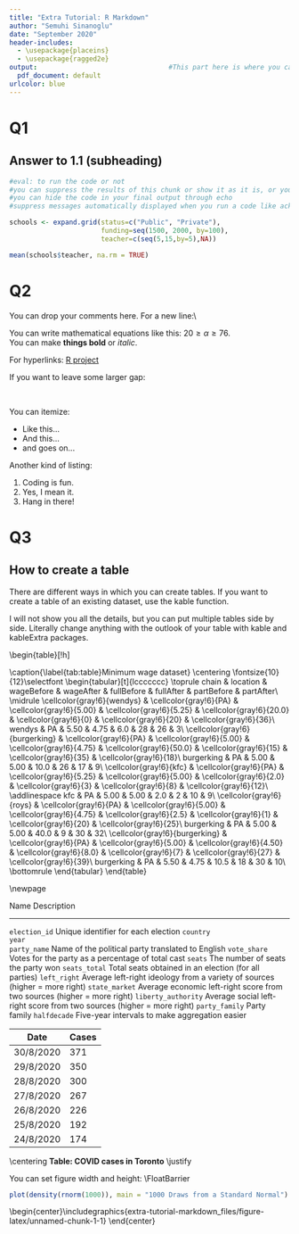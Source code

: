 ```yaml
---
title: "Extra Tutorial: R Markdown"
author: "Semuhi Sinanoglu"
date: "September 2020"
header-includes:
  - \usepackage{placeins}
  - \usepackage{ragged2e}
output:                                 #This part here is where you can re-format the document.
  pdf_document: default
urlcolor: blue
---
```




# Q1

## Answer to 1.1 (subheading)


```r
#eval: to run the code or not
#you can suppress the results of this chunk or show it as it is, or you write 'hide'
#you can hide the code in your final output through echo
#suppress messages automatically displayed when you run a code like acknowledgements

schools <- expand.grid(status=c("Public", "Private"), 
                       funding=seq(1500, 2000, by=100), 
                       teacher=c(seq(5,15,by=5),NA)) 

mean(schools$teacher, na.rm = TRUE)
```

# Q2

You can drop your comments here. For a new line:\

You can write mathematical equations like this: $20 \geq \alpha \geq 76$.\
You can make **things bold** or *italic*.

For hyperlinks: [R project](https://www.r-project.org/)

If you want to leave some larger gap:

$~$

You can itemize:

-   Like this...
-   And this...
-   and goes on...

Another kind of listing:

1. Coding is fun.
2. Yes, I mean it.
3. Hang in there!

# Q3

## How to create a table

There are different ways in which you can create tables. If you want to create a table of an existing dataset, use the kable function.

I will not show you all the details, but you can put multiple tables side by side. Literally change anything with the outlook of your table with kable and kableExtra packages.

\begin{table}[!h]

\caption{\label{tab:table}Minimum wage dataset}
\centering
\fontsize{10}{12}\selectfont
\begin{tabular}[t]{lccccccc}
\toprule
chain & location & wageBefore & wageAfter & fullBefore & fullAfter & partBefore & partAfter\\
\midrule
\cellcolor{gray!6}{wendys} & \cellcolor{gray!6}{PA} & \cellcolor{gray!6}{5.00} & \cellcolor{gray!6}{5.25} & \cellcolor{gray!6}{20.0} & \cellcolor{gray!6}{0} & \cellcolor{gray!6}{20} & \cellcolor{gray!6}{36}\\
wendys & PA & 5.50 & 4.75 & 6.0 & 28 & 26 & 3\\
\cellcolor{gray!6}{burgerking} & \cellcolor{gray!6}{PA} & \cellcolor{gray!6}{5.00} & \cellcolor{gray!6}{4.75} & \cellcolor{gray!6}{50.0} & \cellcolor{gray!6}{15} & \cellcolor{gray!6}{35} & \cellcolor{gray!6}{18}\\
burgerking & PA & 5.00 & 5.00 & 10.0 & 26 & 17 & 9\\
\cellcolor{gray!6}{kfc} & \cellcolor{gray!6}{PA} & \cellcolor{gray!6}{5.25} & \cellcolor{gray!6}{5.00} & \cellcolor{gray!6}{2.0} & \cellcolor{gray!6}{3} & \cellcolor{gray!6}{8} & \cellcolor{gray!6}{12}\\
\addlinespace
kfc & PA & 5.00 & 5.00 & 2.0 & 2 & 10 & 9\\
\cellcolor{gray!6}{roys} & \cellcolor{gray!6}{PA} & \cellcolor{gray!6}{5.00} & \cellcolor{gray!6}{4.75} & \cellcolor{gray!6}{2.5} & \cellcolor{gray!6}{1} & \cellcolor{gray!6}{20} & \cellcolor{gray!6}{25}\\
burgerking & PA & 5.00 & 5.00 & 40.0 & 9 & 30 & 32\\
\cellcolor{gray!6}{burgerking} & \cellcolor{gray!6}{PA} & \cellcolor{gray!6}{5.00} & \cellcolor{gray!6}{4.50} & \cellcolor{gray!6}{8.0} & \cellcolor{gray!6}{7} & \cellcolor{gray!6}{27} & \cellcolor{gray!6}{39}\\
burgerking & PA & 5.50 & 4.75 & 10.5 & 18 & 30 & 10\\
\bottomrule
\end{tabular}
\end{table}

\newpage


 Name                 Description
 -------------------- ---------------------------------------------------------------------------------
 `election_id`        Unique identifier for each election
 `country`            
 `year`               
 `party_name`         Name of the political party translated to English
 `vote_share`         Votes for the party as a percentage of total cast
 `seats`              The number of seats the party won
 `seats_total`        Total seats obtained in an election (for all parties)
 `left_right`         Average left-right ideology from a variety of sources (higher = more right)
 `state_market`       Average economic left-right score from two sources (higher = more right)
 `liberty_authority`  Average social left-right score from two sources (higher = more right)
 `party_family`        Party family 
 `halfdecade`         Five-year intervals to make aggregation easier


| **Date**  | **Cases** |
|-----------|-----------|
| 30/8/2020 |   371     |
| 29/8/2020 |   350     |
| 28/8/2020 |   300     |
| 27/8/2020 |   267     |
| 26/8/2020 |   226     |
| 25/8/2020 |   192     |
| 24/8/2020 |   174     |
\centering
**Table: COVID cases in Toronto**
\justify

You can set figure width and height:
\FloatBarrier

```r
plot(density(rnorm(1000)), main = "1000 Draws from a Standard Normal")
```



\begin{center}\includegraphics{extra-tutorial-markdown_files/figure-latex/unnamed-chunk-1-1} \end{center}
